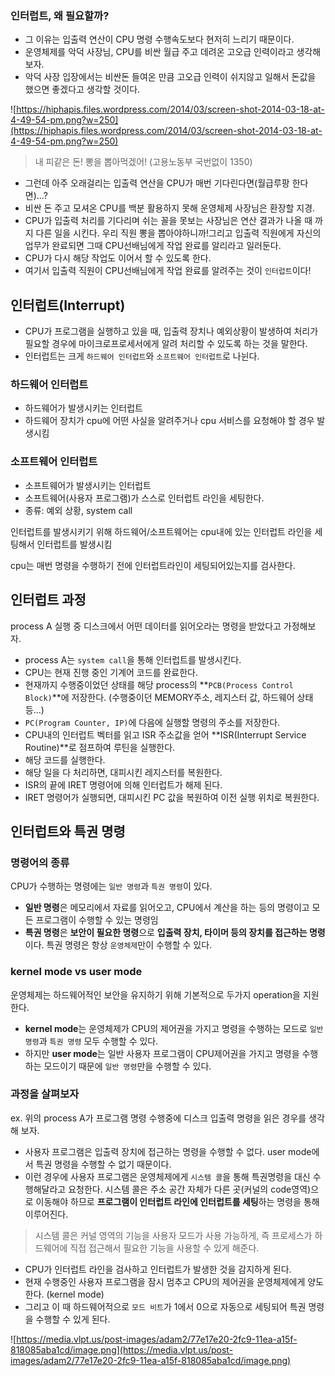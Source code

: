 ### 인터럽트, 왜 필요할까?

- 그 이유는 입출력 연산이 CPU 명령 수행속도보다 현저히 느리기 때문이다.
- 운영체제를 악덕 사장님, CPU를 비싼 월급 주고 데려온 고오급 인력이라고 생각해보자.
- 악덕 사장 입장에서는 비싼돈 들여온 만큼 고오급 인력이 쉬지않고 일해서 돈값을 했으면 좋겠다고 생각할 것이다.

![https://hiphapis.files.wordpress.com/2014/03/screen-shot-2014-03-18-at-4-49-54-pm.png?w=250](https://hiphapis.files.wordpress.com/2014/03/screen-shot-2014-03-18-at-4-49-54-pm.png?w=250)

> 내 피같은 돈! 뽕을 뽑아먹겠어! (고용노동부 국번없이 1350)
> 
- 그런데 아주 오래걸리는 입출력 연산을 CPU가 매번 기다린다면(월급루팡 한다면)...?
- 비싼 돈 주고 모셔온 CPU를 백분 활용하지 못해 운영체제 사장님은 환장할 지경.
- CPU가 입출력 처리를 기다리며 쉬는 꼴을 못보는 사장님은 연산 결과가 나올 때 까지 다른 일을 시킨다. 우리 직원 뽕을 뽑아야하니까!그리고 입출력 직원에게 자신의 업무가 완료되면 그때 CPU선배님에게 작업 완료를 알리라고 일러둔다.
- CPU가 다시 해당 작업도 이어서 할 수 있도록 한다.
- 여기서 입출력 직원이 CPU선배님에게 작업 완료를 알려주는 것이 `인터럽트`이다!

## **인터럽트(Interrupt)**

- CPU가 프로그램을 실행하고 있을 때, 입출력 장치나 예외상황이 발생하여 처리가 필요할 경우에 마이크로프로세서에게 알려 처리할 수 있도록 하는 것을 말한다.
- 인터럽트는 크게 `하드웨어 인터럽트`와 `소프트웨어 인터럽트`로 나뉜다.

### 하드웨어 인터럽트

- 하드웨어가 발생시키는 인터럽트
- 하드웨어 장치가 cpu에 어떤 사실을 알려주거나 cpu 서비스를 요청해야 할 경우 발생시킴

### 소프트웨어 인터럽트

- 소프트웨어가 발생시키는 인터럽트
- 소프트웨어(사용자 프로그램)가 스스로 인터럽트 라인을 세팅한다.
- 종류: 예외 상황, system call

인터럽트를 발생시키기 위해 하드웨어/소프트웨어는 cpu내에 있는 인터럽트 라인을 세팅해서 인터럽트를 발생시킴

cpu는 매번 명령을 수행하기 전에 인터럽트라인이 세팅되어있는지를 검사한다.

## 인터럽트 과정

process A 실행 중 디스크에서 어떤 데이터를 읽어오라는 명령을 받았다고 가정해보자.

- process A는 `system call`을 통해 인터럽트를 발생시킨다.
- CPU는 현재 진행 중인 기계어 코드를 완료한다.
- 현재까지 수행중이었던 상태를 해당 process의 **`PCB(Process Control Block)`**에 저장한다. (수행중이던 MEMORY주소, 레지스터 값, 하드웨어 상태 등...)
- `PC(Program Counter, IP)`에 다음에 실행할 명령의 주소를 저장한다.
- CPU내의 인터럽트 벡터를 읽고 ISR 주소값을 얻어 **ISR(Interrupt Service Routine)**로 점프하여 루틴을 실행한다.
- 해당 코드를 실행한다.
- 해당 일을 다 처리하면, 대피시킨 레지스터를 복원한다.
- ISR의 끝에 IRET 명령어에 의해 인터럽트가 해제 된다.
- IRET 명령어가 실행되면, 대피시킨 PC 값을 복원하여 이전 실행 위치로 복원한다.

## 인터럽트와 특권 명령

### 명령어의 종류

CPU가 수행하는 명령에는 `일반 명령`과 `특권 명령`이 있다.

- **일반 명령**은 메모리에서 자료를 읽어오고, CPU에서 계산을 하는 등의 명령이고 모든 프로그램이 수행할 수 있는 명령임
- **특권 명령**은 **보안이 필요한 명령**으로 **입출력 장치, 타이머 등의 장치를 접근하는 명령**이다. 특권 명령은 항상 `운영체제`만이 수행할 수 있다.

### kernel mode vs user mode

운영체제는 하드웨어적인 보안을 유지하기 위해 기본적으로 두가지 operation을 지원한다. 

- **kernel mode**는 운영체제가 CPU의 제어권을 가지고 명령을 수행하는 모드로 `일반 명령`과 `특권 명령` 모두 수행할 수 있다.
- 하지만 **user mode**는 일반 사용자 프로그램이 CPU제어권을 가지고 명령을 수행하는 모드이기 때문에 `일반 명령`만을 수행할 수 있다.

### 과정을 살펴보자

ex. 위의 process A가 프로그램 명령 수행중에 디스크 입출력 명령을 읽은 경우를 생각해 보자. 

- 사용자 프로그램은 입출력 장치에 접근하는 명령을 수행할 수 없다. user mode에서 특권 명령을 수행할 수 없기 때문이다.
- 이런 경우에 사용자 프로그램은 운영체제에게 `시스템 콜`을 통해 특권명령을 대신 수행해달라고 요청한다. 시스템 콜은 주소 공간 자체가 다른 곳(커널의 code영역)으로 이동해야 하므로 **프로그램이 인터럽트 라인에 인터럽트를 세팅**하는 명령을 통해 이루어진다.

> 시스템 콜은 커널 영역의 기능을 사용자 모드가 사용 가능하게, 즉 프로세스가 하드웨어에 직접 접근해서 필요한 기능을 사용할 수 있게 해준다.
> 
- CPU가 인터럽트 라인을 검사하고 인터럽트가 발생한 것을 감지하게 된다.
- 현재 수행중인 사용자 프로그램을 잠시 멈추고 CPU의 제어권을 운영체제에게 양도한다. (kernel mode)
- 그리고 이 때 하드웨어적으로 `모드 비트`가 1에서 0으로 자동으로 세팅되어 특권 명령을 수행할 수 있게 된다.

![https://media.vlpt.us/post-images/adam2/77e17e20-2fc9-11ea-a15f-818085aba1cd/image.png](https://media.vlpt.us/post-images/adam2/77e17e20-2fc9-11ea-a15f-818085aba1cd/image.png)

